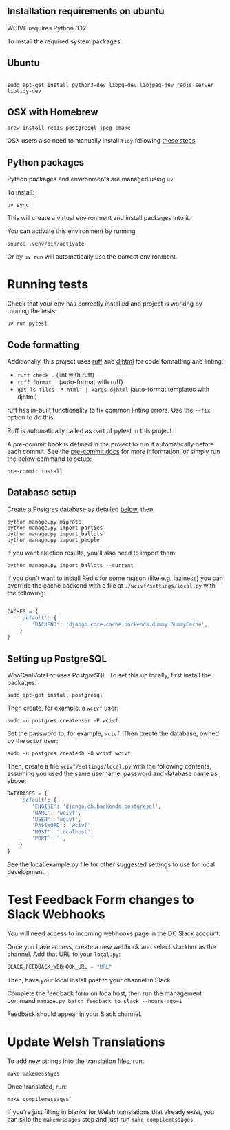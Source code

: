## Installation requirements on ubuntu

WCIVF requires Python 3.12.

To install the required system packages:

## Ubuntu

```shell

sudo apt-get install python3-dev libpq-dev libjpeg-dev redis-server libtidy-dev

```

## OSX with Homebrew

```shell
brew install redis postgresql jpeg cmake
```

OSX users also need to manually install `tidy` following 
[these steps](https://github.com/htacg/tidy-html5)

## Python packages

Python packages and environments are managed using
`uv`.

To install:

```shell
uv sync
```

This will create a virtual environment and install packages into it.

You can activate this environment by running

```shell
source .venv/bin/activate
```

Or by `uv run` will automatically use the correct environment.

# Running tests

Check that your env has correctly installed and project is working by running
the tests:

```shell
uv run pytest
```

## Code formatting

Additionally, this project uses [ruff](https://beta.ruff.rs/docs/)
and [djhtml](https://github.com/rtts/djhtml) for code formatting and linting:

* `ruff check .` (lint with ruff)
* `ruff format .` (auto-format with ruff)
* `git ls-files '*.html' | xargs djhtml` (auto-format templates with djhtml)

ruff has in-built functionality to fix common linting errors. Use the `--fix`
option to do this.

Ruff is automatically called as part of pytest in this project.

A pre-commit hook is defined in the project to run it automatically before each
commit. See the [pre-commit docs](https://pre-commit.com/#quick-start) for more
information, or simply run the below command to setup:

```shell
pre-commit install
```

## Database setup

Create a Postgres database as detailed [below](#setting-up-postgresql), then:

```shell
python manage.py migrate
python manage.py import_parties
python manage.py import_ballots
python manage.py import_people
```

If you want election results, you'll also need to import them:

```shell
python manage.py import_ballots --current
```

If you don't want to install Redis for some reason (like e.g. laziness) you can
override
the cache backend with a file at `./wcivf/settings/local.py` with the following:

```python

CACHES = {
    'default': {
        'BACKEND': 'django.core.cache.backends.dummy.DummyCache',
    }
}
```

## Setting up PostgreSQL

WhoCanIVoteFor uses PostgreSQL. To set this up locally, first install the
packages:

```shell
sudo apt-get install postgresql
```

Then create, for example, a `wcivf` user:

```shell
sudo -u postgres createuser -P wcivf
```

Set the password to, for example, `wcivf`. Then create the database, owned by
the `wcivf` user:

```shell
sudo -u postgres createdb -O wcivf wcivf
```

Then, create a file `wcivf/settings/local.py` with the following contents,
assuming you used the same username, password and database name as above:

```python
DATABASES = {
    'default': {
        'ENGINE': 'django.db.backends.postgresql',
        'NAME': 'wcivf',
        'USER': 'wcivf',
        'PASSWORD': 'wcivf',
        'HOST': 'localhost',
        'PORT': '',
    }
}
```

See the local.example.py file for other suggested settings to use for local
development.


# Test Feedback Form changes to Slack Webhooks

You will need access to incoming webhooks page in the DC Slack account.

Once you have access, create a new webhook and select `slackbot` as the channel.
Add that URL to your `local.py`:

```python
SLACK_FEEDBACK_WEBHOOK_URL = "URL"
```

Then, have your local install post to your channel in Slack.

Complete the feedback form on localhost, then run the management
command `manage.py batch_feedback_to_slack --hours-ago=1`

Feedback should appear in your Slack channel.

# Update Welsh Translations

To add new strings into the translation files, run:

```shell
make makemessages
```

Once translated, run:

```shell
make compilemessages`
```

If you're just filling in blanks for Welsh translations that already exist, you
can skip the `makemessages` step and just run `make compilemessages`.
